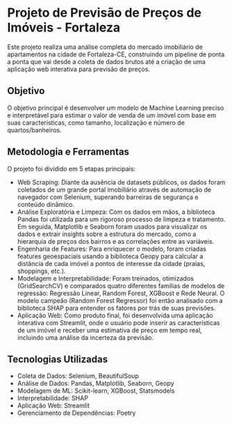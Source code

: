 # Projeto de Previsão de Preços de Imóveis - Fortaleza
Este projeto realiza uma análise completa do mercado imobiliário de apartamentos na cidade de Fortaleza-CE, construindo um pipeline de ponta a ponta que vai desde a coleta de dados brutos até a criação de uma aplicação web interativa para previsão de preços.

## Objetivo
O objetivo principal é desenvolver um modelo de Machine Learning preciso e interpretável para estimar o valor de venda de um imóvel com base em suas características, como tamanho, localização e número de quartos/banheiros.

## Metodologia e Ferramentas
O projeto foi dividido em 5 etapas principais:
* Web Scraping: Diante da ausência de datasets públicos, os dados foram coletados de um grande portal imobiliário através de automação de navegador com Selenium, superando barreiras de segurança e conteúdo dinâmico.
* Análise Exploratória e Limpeza: Com os dados em mãos, a biblioteca Pandas foi utilizada para um rigoroso processo de limpeza e tratamento. Em seguida, Matplotlib e Seaborn foram usados para visualizar os dados e extrair insights sobre a estrutura do mercado, como a hierarquia de preços dos bairros e as correlações entre as variáveis.
* Engenharia de Features: Para enriquecer o modelo, foram criadas features geoespaciais usando a biblioteca Geopy para calcular a distância de cada imóvel a pontos de interesse da cidade (praias, shoppings, etc.).
* Modelagem e Interpretabilidade: Foram treinados, otimizados (GridSearchCV) e comparados quatro diferentes famílias de modelos de regressão: Regressão Linear, Random Forest, XGBoost e Rede Neural. O modelo campeão (Random Forest Regressor) foi então analisado com a biblioteca SHAP para entender os fatores por trás de suas previsões.
* Aplicação Web: Como produto final, foi desenvolvida uma aplicação interativa com Streamlit, onde o usuário pode inserir as características de um imóvel e receber uma estimativa de preço em tempo real, incluindo uma análise da incerteza da previsão.

## Tecnologias Utilizadas
* Coleta de Dados: Selenium, BeautifulSoup
* Análise de Dados: Pandas, Matplotlib, Seaborn, Geopy
* Modelagem de ML: Scikit-learn, XGBoost, Statsmodels
* Interpretabilidade: SHAP
* Aplicação Web: Streamlit
* Gerenciamento de Dependências: Poetry
